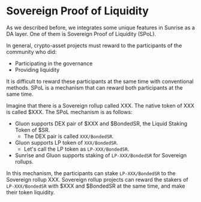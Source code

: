 # Sovereign Proof of Liquidity

As we described before, we integrates some unique features in Sunrise as a DA layer. One of them is Sovereign Proof of Liquidity (SPoL).

In general, crypto-asset projects must reward to the participants of the community who did:

- Participating in the governance
- Providing liquidity

It is difficult to reward these participants at the same time with conventional methods.
SPoL is a mechanism that can reward both participants at the same time.

Imagine that there is a Sovereign rollup called XXX. The native token of XXX is called $XXX. The SPoL mechanism is as follows:

- Gluon supports DEX pair of $XXX and $BondedSR, the Liquid Staking Token of $SR.
  - The DEX pair is called `XXX/BondedSR`.
- Gluon supports LP token of `XXX/BondedSR`.
  - Let's call the LP token as `LP-XXX/BondedSR`.
- Sunrise and Gluon supports staking of `LP-XXX/BondedSR` for Sovereign rollups.

In this mechanism, the participants can stake `LP-XXX/BondedSR` to the Sovereign rollup XXX. Sovereign rollup projects can reward the stakers of `LP-XXX/BondedSR` with $XXX and $BondedSR at the same time, and make their token liquidity.

